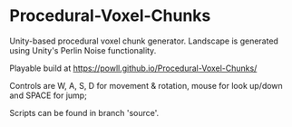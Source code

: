 # Procedural-Voxel-Chunks
Unity-based procedural voxel chunk generator. Landscape is generated using Unity's Perlin Noise functionality.

Playable build at https://powll.github.io/Procedural-Voxel-Chunks/

Controls are W, A, S, D for movement & rotation, mouse for look up/down and SPACE for jump;

Scripts can be found in branch 'source'.
